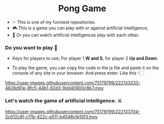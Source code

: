 <h1 align="center"> Pong Game </h1>

- ✨ This is one of my funniest repositories.
- 🎮 This is a game you can play with or against artificial intelligence,
- 👀 Or you can watch artificial intelligences play with each other.

<h3>Do you want to play 👾</h3>
<ul>
<li><p>Keys for players to use; For player 1 <strong>W and S</strong>, for player 2 <strong>Up and Down</strong>. </p></li>
<li><p>To play the game, you can copy the code in the js file and paste it on the console of any site in your browser. And press enter. Like this 👇🏻</p></li>
</ul>



https://user-images.githubusercontent.com/75179799/222133233-4628d91e-9fc5-44b1-82d3-9dd40900c8b7.mov


<h3>Let's watch the game of artificial intelligence. ⚔️</h3>

https://user-images.githubusercontent.com/75179799/222133704-2c012c8f-c17b-422c-a511-b4546cfe10f3.mov
